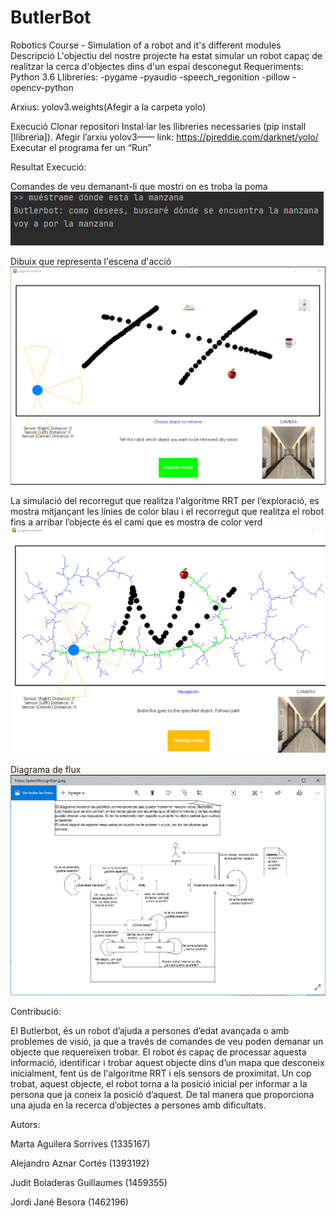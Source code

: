 # ButlerBot
Robotics Course - Simulation of a robot and it's different modules
Descripció
L'objectiu del nostre projecte ha estat simular un robot capaç de realitzar la cerca d'objectes dins d'un espai desconegut
Requeriments:
Python 3.6
Llibreries:
-pygame
-pyaudio
-speech_regonition
-pillow
-opencv-python

Arxius:
yolov3.weights(Afegir a la carpeta yolo) 


Execució
Clonar repositori
Instal·lar les llibreries necessaries (pip install [llibreria]). Afegir l’arxiu yolov3—— link: https://pjreddie.com/darknet/yolo/
Executar el programa fer un “Run”

Resultat Execució:

Comandes de veu demanant-li que mostri on es troba la poma
![1](https://github.com/Alejandro-AC/ButlerBot/blob/master/Imagenes/conversa.PNG)


Dibuix que representa l'escena d'acció
![2](https://github.com/Alejandro-AC/ButlerBot/blob/master/Imagenes/mapa.PNG)


La simulació del recorregut que realitza l'algoritme RRT per l’exploració, es mostra mitjançant les línies de color blau i el recorregut que realitza el robot fins a arribar l’objecte és el camí que es mostra de color verd
![3](https://github.com/Alejandro-AC/ButlerBot/blob/master/Imagenes/mapaExecucio.PNG)


Diagrama de flux
![4](https://github.com/Alejandro-AC/ButlerBot/blob/master/Imagenes/speechRecognition.PNG)


Contribució: 

El Butlerbot, és un robot d’ajuda a persones d’edat avançada o amb problemes de visió, ja que a través de comandes de veu poden demanar un objecte que requereixen trobar. El robot és capaç de processar aquesta informació, identificar i trobar aquest objecte dins d’un mapa que desconeix inicialment, fent ús de l'algoritme RRT i els sensors de proximitat. Un  cop trobat, aquest objecte, el robot torna a la posició inicial per informar a la persona que ja coneix la posició d’aquest. De tal manera que proporciona una ajuda en la recerca d’objectes a persones amb dificultats.

Autors: 

Marta Aguilera Sorrives (1335167)


Alejandro Aznar Cortés (1393192)


Judit Boladeras Guillaumes (1459355) 


Jordi Jané Besora (1462196)

